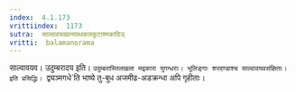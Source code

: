 ```yaml
---
index:  4.1.173
vrittiindex:  1173
sutra:  साल्वावयवप्रत्यग्रथकलकूटाश्मकादिञ्
vritti:  balamanorama 
---
```


साल्वावयव। उदुम्बरादय इति। `उदुम्बरास्तिलखला मद्रकारा युगन्धराः। भूलिङ्गाः शरदण्डाश्च साल्वावयवसंज्ञिताः। इति प्रसिद्धिः। `द्व्यञ्मगधे`ति भाष्ये तु-बुध अजमीढ-अडक्रन्धा अपि गृहीताः। 

